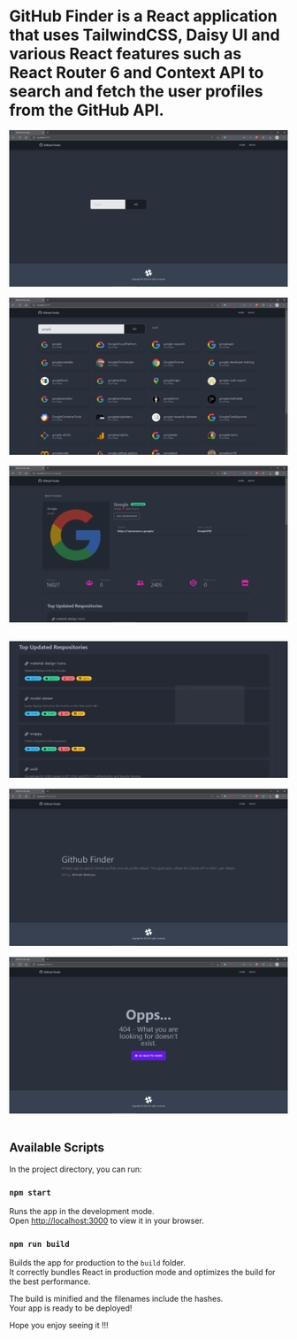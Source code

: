 # GitHub Finder is a **React** application that uses **TailwindCSS**, **Daisy UI** and various React features such as React Router 6 and Context API to search and fetch the user profiles from the GitHub API.

![Home Page](Demo\HomePage.PNG) <br/><br/>
![Search Result Page](Demo\SearchResult.PNG)<br/><br/>
![Profile Page -1](Demo\ProfileSpecific-Part-1.PNG)<br/><br/>

![Profile Page -2](Demo\ProfileSpecific-Part-2.PNG)<br/><br/>
![About Page](DEMO\AboutPage.PNG)<br/><br/>
![Not Found Page](Demo\NotFoundPage.PNG)<br/><br/>

## Available Scripts

In the project directory, you can run:

### `npm start`

Runs the app in the development mode.\
Open [http://localhost:3000](http://localhost:3000) to view it in your browser.

### `npm run build`

Builds the app for production to the `build` folder.\
It correctly bundles React in production mode and optimizes the build for the best performance.

The build is minified and the filenames include the hashes.\
Your app is ready to be deployed!

Hope you enjoy seeing it !!!
